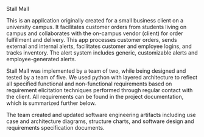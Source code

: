 Stall Mall

This is an application originally created for a small business client on a university campus. It facilitates customer orders from students living on campus and collaborates with the on-campus vendor (client) for order fulfillment and delivery. This app processes customer orders, sends external and internal alerts, facilitates customer and employee logins, and tracks inventory. The alert system includes generic, customizable alerts and employee-generated alerts.

Stall Mall was implemented by a team of two, while being designed and tested by a team of five. We used python with layered architecture to reflect all specified functional and non-functional requirements based on requirement elicitation techniques performed through regular contact with the client. All requirements can be found in the project documentation, which is summarized further below.

The team created and updated software engineering artifacts including use case and architecture diagrams, structure charts, and software design and requirements specification documents.
